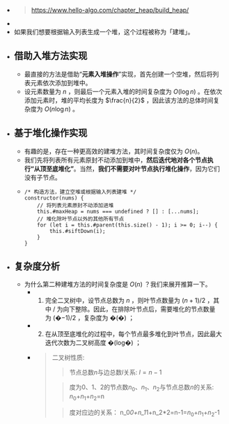 - > https://www.hello-algo.com/chapter_heap/build_heap/
-
- 如果我们想要根据输入列表生成一个堆，这个过程被称为「建堆」。
- ## 借助入堆方法实现
	- 最直接的方法是借助“**元素入堆操作**”实现，首先创建一个空堆，然后将列表元素依次添加到堆中。
	- 设元素数量为 $n$ ，则最后一个元素入堆的时间复杂度为 $O(\log{n})$ 。在依次添加元素时，堆的平均长度为 $\frac{n}{2}$ ，因此该方法的总体时间复杂度为 $O(n\log⁡{n})$ 。
- ## 基于堆化操作实现
	- 有趣的是，存在一种更高效的建堆方法，其时间复杂度仅为 $O(n)$。
	- 我们先将列表所有元素原封不动添加到堆中，**然后迭代地对各个节点执行“从顶至底堆化”**。当然，**我们不需要对叶节点执行堆化操作**，因为它们没有子节点。
	- ```
	  /* 构造方法，建立空堆或根据输入列表建堆 */
	  constructor(nums) {
	      // 将列表元素原封不动添加进堆
	      this.#maxHeap = nums === undefined ? [] : [...nums];
	      // 堆化除叶节点以外的其他所有节点
	      for (let i = this.#parent(this.size() - 1); i >= 0; i--) {
	          this.#siftDown(i);
	      }
	  }
	  ```
- ## 复杂度分析
	- 为什么第二种建堆方法的时间复杂度是 $O(n)$ ？我们来展开推算一下。
		- 1. 完全二叉树中，设节点总数为 $n$ ，则叶节点数量为 $(n+1)/2$ ，其中 / 为向下整除。因此，在排除叶节点后，需要堆化的节点数量为 (�−1)/2 ，复杂度为 �(�) ；
		- 2. 在从顶至底堆化的过程中，每个节点最多堆化到叶节点，因此最大迭代次数为二叉树高度 �(log⁡�) ；
		- > 二叉树性质:
		  >
		  >> 节点总数$n$与边总数$l$关系: $l=n-1$
		  >
		  >> 度为0、1、2的节点数$n_0$、$n_1$、$n_2$与节点总数$n$的关系:
		  >> $n_0$+$n_1$+$n_2$=n
		  >
		  >> 度对应边的关系：
		  >> n_0*0+n_1*1+n_2*2=n-1=$n_0$+$n_1$+$n_2$-1